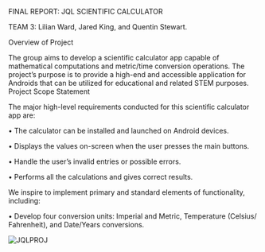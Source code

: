 
FINAL REPORT: JQL SCIENTIFIC CALCULATOR

TEAM 3: Lilian Ward, Jared King, and Quentin Stewart.

Overview of Project 

The group aims to develop a scientific calculator app capable of mathematical computations and metric/time conversion operations. The project’s purpose is to provide a high-end and accessible application for Androids that can be utilized for educational and related STEM purposes.  
Project Scope Statement


The major high-level requirements conducted for this scientific calculator app are:

•	The calculator can be installed and launched on Android devices.

•	Displays the values on-screen when the user presses the main buttons.

•	Handle the user’s invalid entries or possible errors.

•	Performs all the calculations and gives correct results.

We inspire to implement primary and standard elements of functionality, including:

•	Develop four conversion units: Imperial and Metric, Temperature (Celsius/ Fahrenheit), and Date/Years conversions.


![JQLPROJ](https://user-images.githubusercontent.com/79439802/177677313-0f00f770-8d7e-4585-a4f4-5eefaca1a996.PNG)



